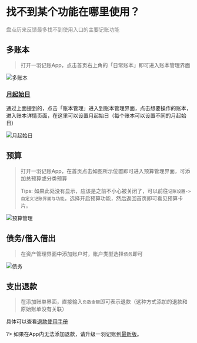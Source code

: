 # 找不到某个功能在哪里使用？

<font color=gray>盘点历来反馈最多找不到使用入口的主要记账功能</font>

## 多账本

> 打开一羽记账App，点击首页右上角的「日常账本」即可进入账本管理界面

![多账本](https://s1.ax1x.com/2023/02/01/pSDC5bq.jpg)

### [月起始日](/doc/pro/start-day-of-month.md)

通过上面提到的，点击「账本管理」进入到账本管理界面，点击想要操作的账本，进入账本详情页面，在这里可以设置月起始日（每个账本可以设置不同的月起始日）

![月起始日](https://s1.ax1x.com/2023/02/18/pSLlmfP.jpg)

## 预算

> 打开一羽记账App，在首页点击如图所示位置即可进入预算管理界面，可添加总预算或分类预算
>
> Tips: 如果此处没有显示，应该是之前不小心被关闭了，可以前往`记账设置->自定义记账界面与功能`，选择开启预算功能，然后返回首页即可看见预算卡片。

![预算管理](https://s1.ax1x.com/2023/02/01/pSDC4rn.jpg)

## 债务/借入借出

> 在资产管理界面中添加账户时，账户类型选择`债务`即可

![债务](https://s1.ax1x.com/2023/02/01/pSDChKs.jpg)

## 支出退款

> 在添加账单界面，直接输入`负数金额`即可表示退款（这种方式添加的退款和原始账单没有关联）

具体可以查看[退款使用手册](/doc/func/refund.md)

?> 如果在App内无法添加退款，请升级一羽记账到[最新版](https://www.coolapk.com/apk/kylec.me.lightbookkeeping)。